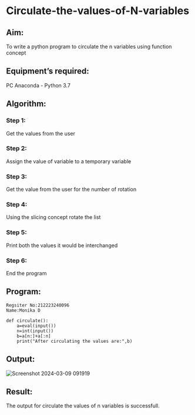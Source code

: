 # Circulate-the-values-of-N-variables
## Aim:
To write a python program to circulate the n variables using function concept
## Equipment’s required:
PC
Anaconda - Python 3.7
## Algorithm: 
### Step 1:
Get the values from the user

### Step 2: 
Assign the value of variable to a temporary variable

### Step 3: 
Get the value from the user for the number of rotation

### Step 4: 
Using the slicing concept rotate the list

### Step 5:
Print both the values it would be interchanged

### Step 6: 
End the program

## Program:
~~~
Regsiter No:212223240096
Name:Monika D

def circulate():
    a=eval(input())
    n=int(input())
    b=a[n:]+a[:n]
    print("After circulating the values are:",b)
~~~
## Output:
![Screenshot 2024-03-09 091919](https://github.com/dhanamoni/Circulate-the-values-of-N-variables/assets/151629757/d51c54d6-b2d4-421c-969c-8999a6fc04fc)

## Result:
The output for circulate the values of n variables is successfull.
